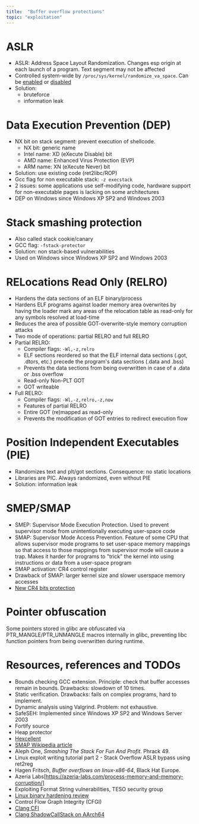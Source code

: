 ```yaml
---
title:  "Buffer overflow protections"
topic: "exploitation"
---
```


# ASLR
* ASLR: Address Space Layout Randomization. Changes esp origin at each launch of a program. Text segment may not be affected
* Controlled system-wide by `/proc/sys/kernel/randomize_va_space`. Can be [enabled](https://github.com/greglan/sec-tools/blob/master/enable_ASLR.sh) or [disabled](https://github.com/greglan/sec-tools/blob/master/disable_ASLR.sh)
* Solution:
  * bruteforce
  * information leak

# Data Execution Prevention (DEP)
* NX bit on stack segment: prevent execution of shellcode.
  * NX bit: generic name
  * Intel name: XD (eXecute Disable) bit
  * AMD name: Enhanced Virus Protection (EVP)
  * ARM name: XN (eXecute Never) bit
* Solution: use existing code (ret2libc/ROP)
* Gcc flag for non executable stack: `-z execstack`
* 2 issues: some applications use self-modifying code, hardware support for non-executable pages is lacking on some architectures
* DEP on Windows since Windows XP SP2 and Windows 2003


# Stack smashing protection
* Also called stack cookie/canary
* GCC flag: `-fstack-protector`
* Solution: non stack-based vulnerabilities
* Used on Windows since Windows XP SP2 and Windows 2003


# RELocations Read Only (RELRO)
* Hardens the data sections of an ELF binary/process
* Hardens ELF programs against loader memory area overwrites by having the loader mark any areas of the relocation table as read-only for any symbols resolved at load-time
* Reduces the area of possible GOT-overwrite-style memory corruption attacks
* Two mode of operations: partial RELRO and full RELRO
* Partial RELRO:
    - Compiler flags: `-Wl,-z,relro`
    - ELF sections reordered so that the ELF internal data sections (.got, .dtors, etc.) precede the program's data sections (.data and .bss)
    - Prevents the data sections from being overwritten in case of a .data or .bss overflow
    - Read-only Non-PLT GOT
    - GOT writeable
* Full RELRO:
    - Compiler flags: `-Wl,-z,relro,-z,now`
    - Features of partial RELRO
    - Entire GOT (re)mapped as read-only
    - Prevents the modification of GOT entries to redirect execution flow

# Position Independent Executables (PIE)
* Randomizes text and plt/got sections. Consequence: no static locations
* Libraries are PIC. Always randomized, even without PIE
* Solution: information leak

# SMEP/SMAP
* SMEP: Supervisor Mode Execution Protection. Used to prevent supervisor mode from unintentionally executing user-space code
* SMAP: Supervisor Mode Access Prevention. Feature of some CPU that allows supervisor mode programs to set user-space memory mappings so that access to those mappings from supervisor mode will cause a trap. Makes it harder for programs to "trick" the kernel into using instructions or data from a user-space program
* SMAP activation: CR4 control register
* Drawback of SMAP: larger kernel size and slower userspace memory accesses
* [New CR4 bits protection](https://www.phoronix.com/scan.php?page=news_item&px=Linux-Protect-Special-CR4-Bits)

# Pointer obfuscation
Some pointers stored in glibc are obfuscated via PTR_MANGLE/PTR_UNMANGLE macros internally in glibc, preventing libc function pointers from being overwritten during runtime.


# Resources, references and TODOs
* Bounds checking GCC extension. Principle: check that buffer accesses remain in bounds. Drawbacks: slowdown of 10 times.
* Static verification. Drawbacks: fails on complex programs, hard to implement.
* Dynamic analysis using Valgrind. Problem: not exhaustive.
* SafeSEH: Implemented since Windows XP SP2 and Windows Server 2003
* Fortify source
* Heap protector
* [Hexcellent](http://security.cs.pub.ro/hexcellents/wiki/kb/exploiting/home)
* [SMAP Wikipedia article](https://en.wikipedia.org/wiki/Supervisor_Mode_Access_Prevention)
* Aleph One, *Smashing The Stack For Fun And Profit*. Phrack 49.
* Linux exploit writing tutorial part 2 - Stack Overflow ASLR bypass using ret2reg
* Hagen Fritsch, *Buffer overflows on linux-x86-64*, Black Hat Europe.
* Azeria Labs[https://azeria-labs.com/process-memory-and-memory-corruption/]
* Exploiting Format String vulnerabilities, TESO security group
* [Linux binary hardening review](https://capsule8.com/blog/millions-of-binaries-later-a-look-into-linux-hardening-in-the-wild/)
* Control Flow Graph Integrity (CFGI)
* [Clang CFI](https://clang.llvm.org/docs/ControlFlowIntegrity.html)
* [Clang ShadowCallStack on AArch64](https://clang.llvm.org/docs/ShadowCallStack.html)
